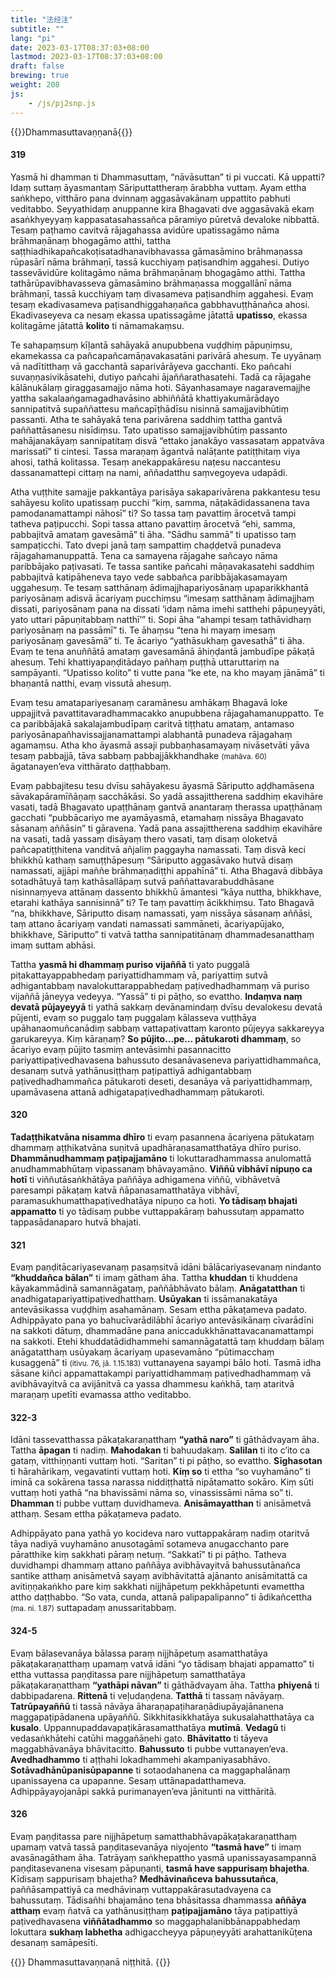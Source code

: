 ```yaml
---
title: "法经注"
subtitle: ""
lang: "pi"
date: 2023-03-17T08:37:03+08:00
lastmod: 2023-03-17T08:37:03+08:00
draft: false
brewing: true
weight: 208
js:
    - /js/pj2snp.js
---
```


{{<subtitle>}}Dhammasuttavaṇṇanā{{</subtitle>}}

#### 319

Yasmā hi dhamman ti Dhammasuttaṃ, “nāvāsuttan” ti pi vuccati. Kā uppatti? Idaṃ suttaṃ āyasmantaṃ Sāriputtattheraṃ ārabbha vuttaṃ. Ayam ettha saṅkhepo, vitthāro pana dvinnaṃ aggasāvakānaṃ uppattito pabhuti veditabbo. Seyyathidaṃ anuppanne kira Bhagavati dve aggasāvakā ekaṃ asaṅkhyeyyaṃ kappasatasahassañca pāramiyo pūretvā devaloke nibbattā. Tesaṃ paṭhamo cavitvā rājagahassa avidūre upatissagāmo nāma brāhmaṇānaṃ bhogagāmo atthi, tattha saṭṭhiadhikapañcakoṭisatadhanavibhavassa gāmasāmino brāhmaṇassa rūpasārī nāma brāhmaṇī, tassā kucchiyaṃ paṭisandhiṃ aggahesi. Dutiyo tassevāvidūre kolitagāmo nāma brāhmaṇānaṃ bhogagāmo atthi. Tattha tathārūpavibhavasseva gāmasāmino brāhmaṇassa moggallānī nāma brāhmaṇī, tassā kucchiyaṃ taṃ divasameva paṭisandhiṃ aggahesi. Evaṃ tesaṃ ekadivasameva paṭisandhiggahaṇañca gabbhavuṭṭhānañca ahosi. Ekadivaseyeva ca nesaṃ ekassa upatissagāme jātattā **upatisso**, ekassa kolitagāme jātattā **kolito** ti nāmamakaṃsu.

Te sahapaṃsuṃ kīḷantā sahāyakā anupubbena vuḍḍhiṃ pāpuṇiṃsu, ekamekassa ca pañcapañcamāṇavakasatāni parivārā ahesuṃ. Te uyyānaṃ vā nadītitthaṃ vā gacchantā saparivārāyeva gacchanti. Eko pañcahi suvaṇṇasivikāsatehi, dutiyo pañcahi ājaññarathasatehi. Tadā ca rājagahe kālānukālaṃ giraggasamajjo nāma hoti. Sāyanhasamaye nagaravemajjhe yattha sakalaaṅgamagadhavāsino abhiññātā khattiyakumārādayo sannipatitvā supaññattesu mañcapīṭhādīsu nisinnā samajjavibhūtiṃ passanti. Atha te sahāyakā tena parivārena saddhiṃ tattha gantvā paññattāsanesu nisīdiṃsu. Tato upatisso samajjavibhūtiṃ passanto mahājanakāyaṃ sannipatitaṃ disvā “ettako janakāyo vassasataṃ appatvāva marissatī” ti cintesi. Tassa maraṇaṃ āgantvā nalāṭante patiṭṭhitaṃ viya ahosi, tathā kolitassa. Tesaṃ anekappakāresu naṭesu naccantesu dassanamattepi cittaṃ na nami, aññadatthu saṃvegoyeva udapādi.

Atha vuṭṭhite samajje pakkantāya parisāya sakaparivārena pakkantesu tesu sahāyesu kolito upatissaṃ pucchi “kiṃ, samma, nāṭakādidassanena tava pamodanamattampi nāhosī” ti? So tassa taṃ pavattiṃ ārocetvā tampi tatheva paṭipucchi. Sopi tassa attano pavattiṃ ārocetvā “ehi, samma, pabbajitvā amataṃ gavesāmā” ti āha. “Sādhu sammā” ti upatisso taṃ sampaṭicchi. Tato dvepi janā taṃ sampattiṃ chaḍḍetvā punadeva rājagahamanuppattā. Tena ca samayena rājagahe sañcayo nāma paribbājako paṭivasati. Te tassa santike pañcahi māṇavakasatehi saddhiṃ pabbajitvā katipāheneva tayo vede sabbañca paribbājakasamayaṃ uggahesuṃ. Te tesaṃ satthānaṃ ādimajjhapariyosānaṃ upaparikkhantā pariyosānaṃ adisvā ācariyaṃ pucchiṃsu “imesaṃ satthānaṃ ādimajjhaṃ dissati, pariyosānaṃ pana na dissati ‘idaṃ nāma imehi satthehi pāpuṇeyyāti, yato uttari pāpuṇitabbaṃ natthī’” ti. Sopi āha “ahampi tesaṃ tathāvidhaṃ pariyosānaṃ na passāmī” ti. Te āhaṃsu “tena hi mayaṃ imesaṃ pariyosānaṃ gavesāmā” ti. Te ācariyo “yathāsukhaṃ gavesathā” ti āha. Evaṃ te tena anuññātā amataṃ gavesamānā āhiṇḍantā jambudīpe pākaṭā ahesuṃ. Tehi khattiyapaṇḍitādayo pañhaṃ puṭṭhā uttaruttariṃ na sampāyanti. “Upatisso kolito” ti vutte pana “ke ete, na kho mayaṃ jānāmā” ti bhaṇantā natthi, evaṃ vissutā ahesuṃ.

Evaṃ tesu amatapariyesanaṃ caramānesu amhākaṃ Bhagavā loke uppajjitvā pavattitavaradhammacakko anupubbena rājagahamanuppatto. Te ca paribbājakā sakalajambudīpaṃ caritvā tiṭṭhatu amataṃ, antamaso pariyosānapañhavissajjanamattampi alabhantā punadeva rājagahaṃ agamaṃsu. Atha kho āyasmā assaji pubbaṇhasamayaṃ nivāsetvāti yāva tesaṃ pabbajjā, tāva sabbaṃ pabbajjākkhandhake <small>(mahāva. 60)</small> āgatanayen’eva vitthārato daṭṭhabbaṃ.

Evaṃ pabbajitesu tesu dvīsu sahāyakesu āyasmā Sāriputto aḍḍhamāsena sāvakapāramīñāṇaṃ sacchākāsi. So yadā assajittherena saddhiṃ ekavihāre vasati, tadā Bhagavato upaṭṭhānaṃ gantvā anantaraṃ therassa upaṭṭhānaṃ gacchati “pubbācariyo me ayamāyasmā, etamahaṃ nissāya Bhagavato sāsanaṃ aññāsin” ti gāravena. Yadā pana assajittherena saddhiṃ ekavihāre na vasati, tadā yassaṃ disāyaṃ thero vasati, taṃ disaṃ oloketvā pañcapatiṭṭhitena vanditvā añjaliṃ paggayha namassati. Taṃ disvā keci bhikkhū kathaṃ samuṭṭhāpesuṃ “Sāriputto aggasāvako hutvā disaṃ namassati, ajjāpi maññe brāhmaṇadiṭṭhi appahīnā” ti. Atha Bhagavā dibbāya sotadhātuyā taṃ kathāsallāpaṃ sutvā paññattavarabuddhāsane nisinnaṃyeva attānaṃ dassento bhikkhū āmantesi “kāya nuttha, bhikkhave, etarahi kathāya sannisinnā” ti? Te taṃ pavattiṃ ācikkhiṃsu. Tato Bhagavā “na, bhikkhave, Sāriputto disaṃ namassati, yaṃ nissāya sāsanaṃ aññāsi, taṃ attano ācariyaṃ vandati namassati sammāneti, ācariyapūjako, bhikkhave, Sāriputto” ti vatvā tattha sannipatitānaṃ dhammadesanatthaṃ imaṃ suttam abhāsi.

Tattha **yasmā hi dhammaṃ puriso vijaññā** ti yato puggalā piṭakattayappabhedaṃ pariyattidhammaṃ vā, pariyattiṃ sutvā adhigantabbaṃ navalokuttarappabhedaṃ paṭivedhadhammaṃ vā puriso vijaññā jāneyya vedeyya. “Yassā” ti pi pāṭho, so evattho. **Indaṃva naṃ devatā pūjayeyyā** ti yathā sakkaṃ devānamindaṃ dvīsu devalokesu devatā pūjenti, evaṃ so puggalo taṃ puggalaṃ kālasseva vuṭṭhāya upāhanaomuñcanādiṃ sabbaṃ vattapaṭivattaṃ karonto pūjeyya sakkareyya garukareyya. Kiṃ kāraṇaṃ? **So pūjito…pe… pātukaroti dhammaṃ**, so ācariyo evaṃ pūjito tasmiṃ antevāsimhi pasannacitto pariyattipaṭivedhavasena bahussuto desanāvaseneva pariyattidhammañca, desanaṃ sutvā yathānusiṭṭhaṃ paṭipattiyā adhigantabbaṃ paṭivedhadhammañca pātukaroti deseti, desanāya vā pariyattidhammaṃ, upamāvasena attanā adhigatapaṭivedhadhammaṃ pātukaroti.

#### 320

**Tadaṭṭhikatvāna nisamma dhīro** ti evaṃ pasannena ācariyena pātukataṃ dhammaṃ aṭṭhikatvāna suṇitvā upadhāraṇasamatthatāya dhīro puriso. **Dhammānudhammaṃ paṭipajjamāno** ti lokuttaradhammassa anulomattā anudhammabhūtaṃ vipassanaṃ bhāvayamāno. **Viññū vibhāvī nipuṇo ca hotī** ti viññutāsaṅkhātāya paññāya adhigamena viññū, vibhāvetvā paresampi pākaṭaṃ katvā ñāpanasamatthatāya vibhāvī, paramasukhumatthapaṭivedhatāya nipuṇo ca hoti. **Yo tādisaṃ bhajati appamatto** ti yo tādisaṃ pubbe vuttappakāraṃ bahussutaṃ appamatto tappasādanaparo hutvā bhajati.

#### 321

Evaṃ paṇḍitācariyasevanaṃ pasaṃsitvā idāni bālācariyasevanaṃ nindanto **“khuddañca bālan”** ti imaṃ gātham āha. Tattha **khuddan** ti khuddena kāyakammādinā samannāgataṃ, paññābhāvato bālaṃ. **Anāgatatthan** ti anadhigatapariyattipaṭivedhatthaṃ. **Usūyakan** ti issāmanakatāya antevāsikassa vuḍḍhiṃ asahamānaṃ. Sesam ettha pākaṭameva padato. Adhippāyato pana yo bahucīvarādilābhī ācariyo antevāsikānaṃ cīvarādīni na sakkoti dātuṃ, dhammadāne pana aniccadukkhānattavacanamattampi na sakkoti. Etehi khuddatādidhammehi samannāgatattā taṃ khuddaṃ bālaṃ anāgatatthaṃ usūyakaṃ ācariyaṃ upasevamāno “pūtimacchaṃ kusaggenā” ti <small>(itivu. 76, jā. 1.15.183)</small> vuttanayena sayampi bālo hoti. Tasmā idha sāsane kiñci appamattakampi pariyattidhammaṃ paṭivedhadhammaṃ vā avibhāvayitvā ca avijānitvā ca yassa dhammesu kaṅkhā, taṃ ataritvā maraṇaṃ upetīti evamassa attho veditabbo.

#### 322-3

Idāni tassevatthassa pākaṭakaraṇatthaṃ **“yathā naro”** ti gāthādvayam āha. Tattha **āpagan** ti nadiṃ. **Mahodakan** ti bahuudakaṃ. **Salilan** ti ito c’ito ca gataṃ, vitthiṇṇanti vuttaṃ hoti. “Saritan” ti pi pāṭho, so evattho. **Sīghasotan** ti hārahārikaṃ, vegavatinti vuttaṃ hoti. **Kiṃ so** ti ettha “so vuyhamāno” ti iminā ca sokārena tassa narassa niddiṭṭhattā nipātamatto sokāro. Kiṃ sūti vuttaṃ hoti yathā “na bhavissāmi nāma so, vinassissāmi nāma so” ti. **Dhamman** ti pubbe vuttaṃ duvidhameva. **Anisāmayatthan** ti anisāmetvā atthaṃ. Sesam ettha pākaṭameva padato.

Adhippāyato pana yathā yo kocideva naro vuttappakāraṃ nadiṃ otaritvā tāya nadiyā vuyhamāno anusotagāmī sotameva anugacchanto pare pāratthike kiṃ sakkhati pāraṃ netuṃ. “Sakkatī” ti pi pāṭho. Tatheva duvidhampi dhammaṃ attano paññāya avibhāvayitvā bahussutānañca santike atthaṃ anisāmetvā sayaṃ avibhāvitattā ajānanto anisāmitattā ca avitiṇṇakaṅkho pare kiṃ sakkhati nijjhāpetuṃ pekkhāpetunti evamettha attho daṭṭhabbo. “So vata, cunda, attanā palipapalipanno” ti ādikañcettha <small>(ma. ni. 1.87)</small> suttapadaṃ anussaritabbaṃ.

#### 324-5

Evaṃ bālasevanāya bālassa paraṃ nijjhāpetuṃ asamatthatāya pākaṭakaraṇatthaṃ upamaṃ vatvā idāni “yo tādisaṃ bhajati appamatto” ti ettha vuttassa paṇḍitassa pare nijjhāpetuṃ samatthatāya pākaṭakaraṇatthaṃ **“yathāpi nāvan”** ti gāthādvayam āha. Tattha **phiyenā** ti dabbipadarena. **Rittenā** ti veḷudaṇḍena. **Tatthā** ti tassaṃ nāvāyaṃ. **Tatrūpayaññū** ti tassā nāvāya āharaṇapaṭiharaṇādiupāyajānanena maggapaṭipādanena upāyaññū. Sikkhitasikkhatāya sukusalahatthatāya ca **kusalo**. Uppannupaddavapaṭikārasamatthatāya **mutīmā**. **Vedagū** ti vedasaṅkhātehi catūhi maggañāṇehi gato. **Bhāvitatto** ti tāyeva maggabhāvanāya bhāvitacitto. **Bahussuto** ti pubbe vuttanayen’eva. **Avedhadhammo** ti aṭṭhahi lokadhammehi akampaniyasabhāvo. **Sotāvadhānūpanisūpapanne** ti sotaodahanena ca maggaphalānaṃ upanissayena ca upapanne. Sesaṃ uttānapadatthameva. Adhippāyayojanāpi sakkā purimanayen’eva jānitunti na vitthāritā.

#### 326

Evaṃ paṇḍitassa pare nijjhāpetuṃ samatthabhāvapākaṭakaraṇatthaṃ upamaṃ vatvā tassā paṇḍitasevanāya niyojento **“tasmā have”** ti imaṃ avasānagātham āha. Tatrāyaṃ saṅkhepattho yasmā upanissayasampannā paṇḍitasevanena visesaṃ pāpuṇanti, **tasmā have sappurisaṃ bhajetha**. Kīdisaṃ sappurisaṃ bhajetha? **Medhāvinañceva bahussutañca**, paññāsampattiyā ca medhāvinaṃ vuttappakārasutadvayena ca bahussutaṃ. Tādisañhi bhajamāno tena bhāsitassa dhammassa **aññāya atthaṃ** evaṃ ñatvā ca yathānusiṭṭhaṃ **paṭipajjamāno** tāya paṭipattiyā paṭivedhavasena **viññātadhammo** so maggaphalanibbānappabhedaṃ lokuttara **sukhaṃ labhetha** adhigaccheyya pāpuṇeyyāti arahattanikūṭena desanaṃ samāpesīti.

{{<eof>}}
    Dhammasuttavaṇṇanā niṭṭhitā.
{{</eof>}}